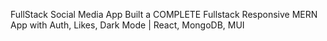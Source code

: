 FullStack Social Media App
Built a COMPLETE Fullstack Responsive MERN App with Auth, Likes, Dark Mode | React, MongoDB, MUI
